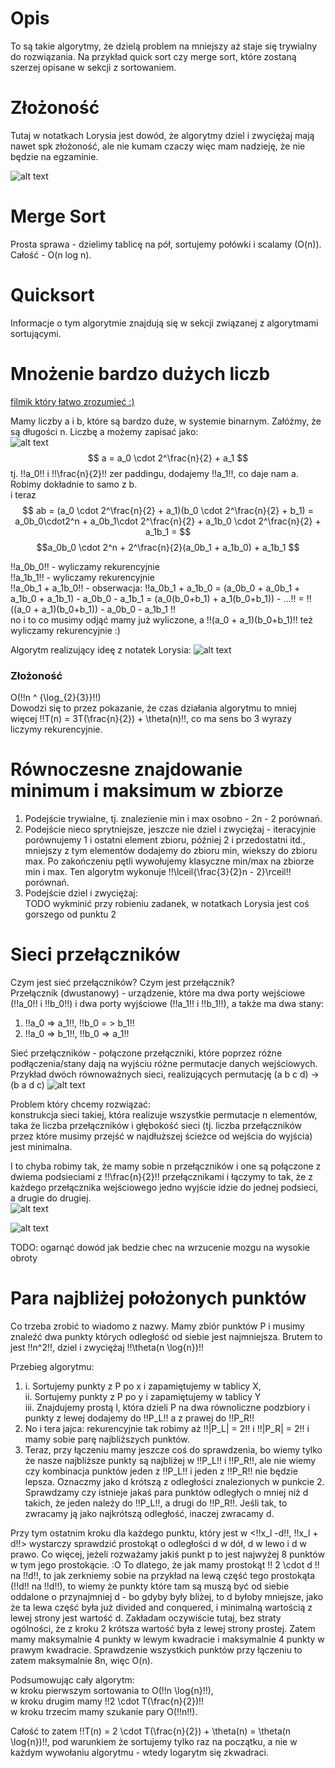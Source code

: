 # Opis

To są takie algorytmy, że dzielą problem na mniejszy aż staje się trywialny do rozwiązania. Na przykład quick sort czy merge sort, które zostaną szerzej opisane w sekcji z sortowaniem.

# Złożoność

Tutaj w notatkach Lorysia jest dowód, że algorytmy dziel i zwyciężaj mają nawet spk złożoność, ale nie kumam czaczy więc mam nadzieję, że nie będzie na egzaminie.

![alt text](images/complexity.png)

# Merge Sort

Prosta sprawa - dzielimy tablicę na pół, sortujemy połówki i scalamy (O(n)). Całość - O(n log n).

# Quicksort

Informacje o tym algorytmie znajdują się w sekcji związanej z algorytmami sortującymi.

# Mnożenie bardzo dużych liczb

[filmik który łatwo zrozumieć :)](https://www.youtube.com/watch?v=JCbZayFr9RE)

Mamy liczby a i b, które są bardzo duże, w systemie binarnym. Załóżmy, że są długości n.
Liczbę a możemy zapisać jako:  
![alt text](images/kara1.png)  
$$ a = a_0 \cdot 2^\frac{n}{2} + a_1 $$
tj. !!a_0!! i !!\frac{n}{2}!! zer paddingu, dodajemy !!a_1!!, co daje nam a. Robimy dokładnie to samo z b.  
i teraz $$ ab = (a_0 \cdot 2^\frac{n}{2} + a_1)(b_0 \cdot 2^\frac{n}{2} + b_1) = a_0b_0\cdot2^n + a_0b_1\cdot 2^\frac{n}{2} + a_1b_0 \cdot 2^\frac{n}{2} + a_1b_1 = $$ $$a_0b_0 \cdot 2^n + 2^\frac{n}{2}(a_0b_1 + a_1b_0) + a_1b_1 $$

!!a_0b_0!! - wyliczamy rekurencyjnie  
!!a_1b_1!! - wyliczamy rekurencyjnie  
!!a_0b_1 + a_1b_0!! - obserwacja: !!a_0b_1 + a_1b_0 = (a_0b_0 + a_0b_1 + a_1b_0 + a_1b_1) - a_0b_0 - a_1b_1 = (a_0(b_0+b_1) + a_1(b_0+b_1)) - ...!! = !!((a_0 + a_1)(b_0+b_1)) - a_0b_0 - a_1b_1 !!  
no i to co musimy odjąć mamy już wyliczone, a !!(a_0 + a_1)(b_0+b_1)!! też wyliczamy rekurencyjnie :)

Algorytm realizujący ideę z notatek Lorysia:
![alt text](images/kara2.png)

### Złożoność

O(!!n ^ {\log\_{2}{3}}!!)  
Dowodzi się to przez pokazanie, że czas działania algorytmu to mniej więcej !!T(n) = 3T(\frac{n}{2}) + \theta(n)!!, co ma sens bo 3 wyrazy liczymy rekurencyjnie.

# Równoczesne znajdowanie minimum i maksimum w zbiorze

1. Podejście trywialne, tj. znalezienie min i max osobno - 2n - 2 porównań.
2. Podejście nieco sprytniejsze, jeszcze nie dziel i zwyciężaj - iteracyjnie porównujemy 1 i ostatni element zbioru, później 2 i przedostatni itd., mniejszy z tym elementów dodajemy do zbioru min, wiekszy do zbioru max. Po zakończeniu pętli wywołujemy klasyczne min/max na zbiorze min i max. Ten algorytm wykonuje !!\lceil{\frac{3}{2}n - 2}\rceil!! porównań.
3. Podejście dziel i zwyciężaj:  
   TODO wykminić przy robieniu zadanek, w notatkach Lorysia jest coś gorszego od punktu 2

# Sieci przełączników

Czym jest sieć przełączników? Czym jest przełącznik?  
Przełącznik (dwustanowy) - urządzenie, które ma dwa porty wejściowe (!!a_0!! i !!b_0!!) i dwa porty wyjściowe (!!a_1!! i !!b_1!!), a także ma dwa stany:

1.  !!a_0 => a_1!!, !!b_0 = > b_1!!
2.  !!a_0 => b_1!!, !!b_0 => a_1!!

Sieć przełączników - połączone przełączniki, które poprzez różne podłączenia/stany dają na wyjściu różne permutacje danych wejściowych.
Przykład dwóch równoważnych sieci, realizujących permutację (a b c d) -> (b a d c)
![alt text](images/sieci1.png)

Problem który chcemy rozwiązać:  
konstrukcja sieci takiej, która realizuje wszystkie permutacje n elementów, taka że liczba przełączników i głębokość sieci (tj. liczba przełączników przez które musimy przejść w najdłuższej ścieżce od wejścia do wyjścia) jest minimalna.

I to chyba robimy tak, że mamy sobie n przełączników i one są połączone z dwiema podsieciami z !!\frac{n}{2}!! przełącznikami i łączymy to tak, że z każdego przełącznika wejściowego jedno wyjście idzie do jednej podsieci, a drugie do drugiej.  
![alt text](images/sieci2.png)

![alt text](images/sieci3.png)

TODO: ogarnąć dowód jak bedzie chec na wrzucenie mozgu na wysokie obroty

# Para najbliżej położonych punktów

Co trzeba zrobić to wiadomo z nazwy. Mamy zbiór punktów P i musimy znaleźć dwa punkty których odległość od siebie jest najmniejsza. Brutem to jest !!n^2!!, dziel i zwyciężaj !!\theta(n \log{n})!!

Przebieg algorytmu:

1. i. Sortujemy punkty z P po x i zapamiętujemy w tablicy X,  
   ii. Sortujemy punkty z P po y i zapamiętujemy w tablicy Y  
   iii. Znajdujemy prostą l, która dzieli P na dwa równoliczne podzbiory i punkty z lewej dodajemy do !!P_L!! a z prawej do !!P_R!!
2. No i tera jajca: rekurencyjnie tak robimy aż !!|P_L| = 2!! i !!|P_R| = 2!! i mamy sobie parę najbliższych punktów.
3. Teraz, przy łączeniu mamy jeszcze coś do sprawdzenia, bo wiemy tylko że nasze najbliższe punkty są najbliżej w !!P_L!! i !!P_R!!, ale nie wiemy czy kombinacja punktów jeden z !!P_L!! i jeden z !!P_R!! nie będzie lepsza. Oznaczmy jako d krótszą z odległości znalezionych w punkcie 2. Sprawdzamy czy istnieje jakaś para punktów odległych o mniej niż d takich, że jeden należy do !!P_L!!, a drugi do !!P_R!!. Jeśli tak, to zwracamy ją jako najkrótszą odległość, inaczej zwracamy d.

Przy tym ostatnim kroku dla każdego punktu, który jest w <!!x_l -d!!, !!x_l + d!!> wystarczy sprawdzić prostokąt o odległości d w dół, d w lewo i d w prawo. Co więcej, jeżeli rozważamy jakiś punkt p to jest najwyżej 8 punktów w tym jego prostokącie. :O To dlatego, że jak mamy prostokąt !! 2 \cdot d !! na !!d!!, to jak zerkniemy sobie na przykład na lewą część tego prostokąta (!!d!! na !!d!!), to wiemy że punkty które tam są muszą być od siebie oddalone o przynajmniej d - bo gdyby były bliżej, to d byłoby mniejsze, jako że ta lewa część była już divided and conquered, i minimalną wartością z lewej strony jest wartość d. Zakładam oczywiście tutaj, bez straty ogólności, że z kroku 2 krótsza wartość była z lewej strony prostej. Zatem mamy maksymalnie 4 punkty w lewym kwadracie i maksymalnie 4 punkty w prawym kwadracie. Sprawdzenie wszystkich punktów przy łączeniu to zatem maksymalnie 8n, więc O(n).

Podsumowując cały algorytm:  
w kroku pierwszym sortowania to O(!!n \log{n}!!),  
w kroku drugim mamy !!2 \cdot T(\frac{n}{2})!!  
w kroku trzecim mamy szukanie pary O(!!n!!).

Całość to zatem !!T(n) = 2 \cdot T(\frac{n}{2}) + \theta(n) = \theta(n \log{n})!!, pod warunkiem że sortujemy tylko raz na początku, a nie w każdym wywołaniu algorytmu - wtedy logarytm się zkwadraci.

